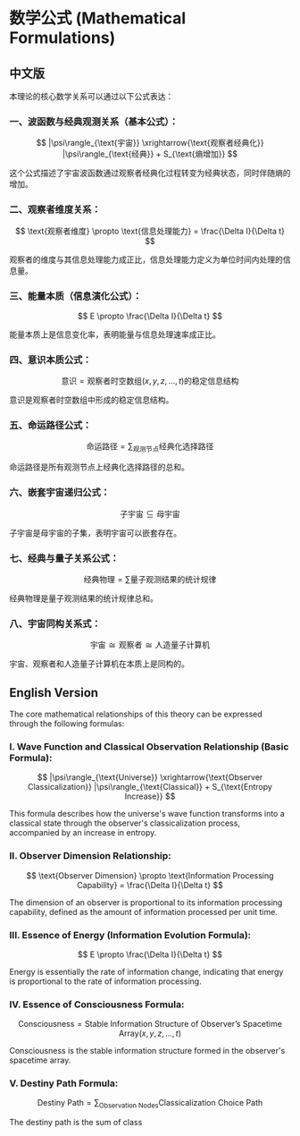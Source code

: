# 数学公式 (Mathematical Formulations)

## 中文版

本理论的核心数学关系可以通过以下公式表达：

### 一、波函数与经典观测关系（基本公式）：
$$
|\psi\rangle_{\text{宇宙}} \xrightarrow{\text{观察者经典化}} |\psi\rangle_{\text{经典}} + S_{\text{熵增加}}
$$

这个公式描述了宇宙波函数通过观察者经典化过程转变为经典状态，同时伴随熵的增加。

### 二、观察者维度关系：
$$
\text{观察者维度} \propto \text{信息处理能力} = \frac{\Delta I}{\Delta t}
$$

观察者的维度与其信息处理能力成正比，信息处理能力定义为单位时间内处理的信息量。

### 三、能量本质（信息演化公式）：
$$
E \propto \frac{\Delta I}{\Delta t}
$$

能量本质上是信息变化率，表明能量与信息处理速率成正比。

### 四、意识本质公式：
$$
\text{意识} = \text{观察者时空数组}(x,y,z,\dots,t) \text{的稳定信息结构}
$$

意识是观察者时空数组中形成的稳定信息结构。

### 五、命运路径公式：
$$
\text{命运路径} = \sum_{\text{观测节点}} \text{经典化选择路径}
$$

命运路径是所有观测节点上经典化选择路径的总和。

### 六、嵌套宇宙递归公式：
$$
\text{子宇宙} \subseteq \text{母宇宙}
$$

子宇宙是母宇宙的子集，表明宇宙可以嵌套存在。

### 七、经典与量子关系公式：
$$
\text{经典物理} = \sum \text{量子观测结果的统计规律}
$$

经典物理是量子观测结果的统计规律总和。

### 八、宇宙同构关系式：
$$
\text{宇宙} \cong \text{观察者} \cong \text{人造量子计算机}
$$

宇宙、观察者和人造量子计算机在本质上是同构的。

## English Version

The core mathematical relationships of this theory can be expressed through the following formulas:

### I. Wave Function and Classical Observation Relationship (Basic Formula):
$$
|\psi\rangle_{\text{Universe}} \xrightarrow{\text{Observer Classicalization}} |\psi\rangle_{\text{Classical}} + S_{\text{Entropy Increase}}
$$

This formula describes how the universe's wave function transforms into a classical state through the observer's classicalization process, accompanied by an increase in entropy.

### II. Observer Dimension Relationship:
$$
\text{Observer Dimension} \propto \text{Information Processing Capability} = \frac{\Delta I}{\Delta t}
$$

The dimension of an observer is proportional to its information processing capability, defined as the amount of information processed per unit time.

### III. Essence of Energy (Information Evolution Formula):
$$
E \propto \frac{\Delta I}{\Delta t}
$$

Energy is essentially the rate of information change, indicating that energy is proportional to the rate of information processing.

### IV. Essence of Consciousness Formula:
$$
\text{Consciousness} = \text{Stable Information Structure of Observer's Spacetime Array}(x,y,z,\dots,t)
$$

Consciousness is the stable information structure formed in the observer's spacetime array.

### V. Destiny Path Formula:
$$
\text{Destiny Path} = \sum_{\text{Observation Nodes}} \text{Classicalization Choice Path}
$$

The destiny path is the sum of class
